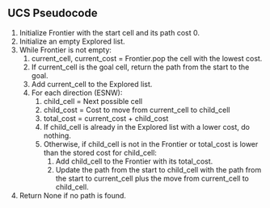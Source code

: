 ## UCS Pseudocode

1. Initialize Frontier with the start cell and its path cost 0.
2. Initialize an empty Explored list.
3. While Frontier is not empty:
    1. current_cell, current_cost = Frontier.pop the cell with the lowest cost.
    2. If current_cell is the goal cell, return the path from the start to the goal.
    3. Add current_cell to the Explored list.
    4. For each direction (ESNW):
        1. child_cell = Next possible cell
        2. child_cost = Cost to move from current_cell to child_cell
        3. total_cost = current_cost + child_cost
        4. If child_cell is already in the Explored list with a lower cost, do nothing.
        5. Otherwise, if child_cell is not in the Frontier or total_cost is lower than the stored cost for child_cell:
            1. Add child_cell to the Frontier with its total_cost.
            2. Update the path from the start to child_cell with the path from the start to current_cell plus the move from current_cell to child_cell.
4. Return None if no path is found.
